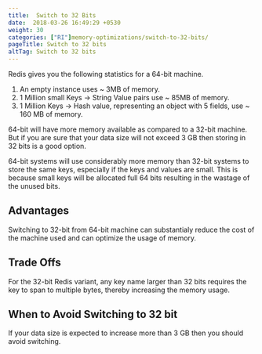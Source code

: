 ```yaml
---
title:  Switch to 32 Bits
date:  2018-03-26 16:49:29 +0530
weight: 30
categories: ["RI"]memory-optimizations/switch-to-32-bits/
pageTitle: Switch to 32 bits
altTag: Switch to 32 bits
---
```

Redis gives you the following statistics for a 64-bit machine.

1. An empty instance uses ~ 3MB of memory.
1. 1 Million small Keys -> String Value pairs use ~ 85MB of memory.
1. 1 Million Keys -> Hash value, representing an object with 5 fields, use ~ 160 MB of memory.

64-bit will have more memory available as compared to a 32-bit machine. But if you are sure that your data size will not exceed 3 GB then storing in 32 bits is a good option.

64-bit systems will use considerably more memory than 32-bit systems to store the same keys, especially if the keys and values are small. This is because small keys will be allocated full 64 bits resulting in the wastage of the unused bits.

## Advantages

Switching to 32-bit from 64-bit machine can substantialy reduce the cost of the machine used and can optimize the usage of memory.

## Trade Offs

For the 32-bit Redis variant, any key name larger than 32 bits requires the key to span to multiple bytes, thereby increasing the memory usage.

## When to Avoid Switching to 32 bit

If your data size is expected to increase more than 3 GB then you should avoid switching.
